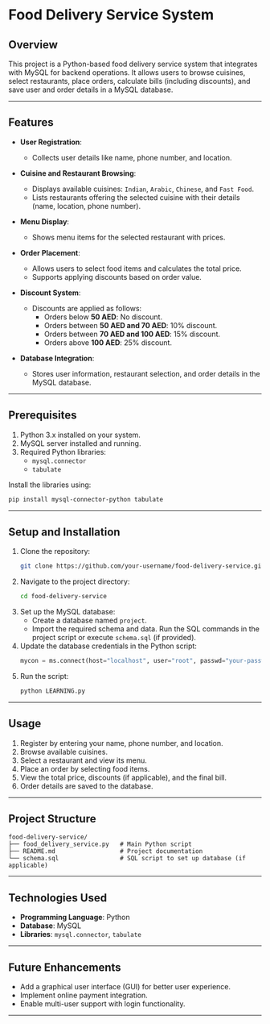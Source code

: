 
# **Food Delivery Service System**

## **Overview**
This project is a Python-based food delivery service system that integrates with MySQL for backend operations. It allows users to browse cuisines, select restaurants, place orders, calculate bills (including discounts), and save user and order details in a MySQL database.

---

## **Features**
- **User Registration**:
  - Collects user details like name, phone number, and location.

- **Cuisine and Restaurant Browsing**:
  - Displays available cuisines: `Indian`, `Arabic`, `Chinese`, and `Fast Food`.
  - Lists restaurants offering the selected cuisine with their details (name, location, phone number).

- **Menu Display**:
  - Shows menu items for the selected restaurant with prices.

- **Order Placement**:
  - Allows users to select food items and calculates the total price.
  - Supports applying discounts based on order value.

- **Discount System**:
  - Discounts are applied as follows:
    - Orders below **50 AED**: No discount.
    - Orders between **50 AED and 70 AED**: 10% discount.
    - Orders between **70 AED and 100 AED**: 15% discount.
    - Orders above **100 AED**: 25% discount.

- **Database Integration**:
  - Stores user information, restaurant selection, and order details in the MySQL database.

---

## **Prerequisites**
1. Python 3.x installed on your system.
2. MySQL server installed and running.
3. Required Python libraries:
   - `mysql.connector`
   - `tabulate`

Install the libraries using:
```bash
pip install mysql-connector-python tabulate
```

---

## **Setup and Installation**
1. Clone the repository:
   ```bash
   git clone https://github.com/your-username/food-delivery-service.git
   ```
2. Navigate to the project directory:
   ```bash
   cd food-delivery-service
   ```
3. Set up the MySQL database:
   - Create a database named `project`.
   - Import the required schema and data. Run the SQL commands in the project script or execute `schema.sql` (if provided).
4. Update the database credentials in the Python script:
   ```python
   mycon = ms.connect(host="localhost", user="root", passwd="your-password", database="project")
   ```
5. Run the script:
   ```bash
   python LEARNING.py
   ```

---

## **Usage**
1. Register by entering your name, phone number, and location.
2. Browse available cuisines.
3. Select a restaurant and view its menu.
4. Place an order by selecting food items.
5. View the total price, discounts (if applicable), and the final bill.
6. Order details are saved to the database.

---

## **Project Structure**
```
food-delivery-service/
├── food_delivery_service.py   # Main Python script
├── README.md                  # Project documentation
└── schema.sql                 # SQL script to set up database (if applicable)
```

---

## **Technologies Used**
- **Programming Language**: Python
- **Database**: MySQL
- **Libraries**: `mysql.connector`, `tabulate`

---

## **Future Enhancements**
- Add a graphical user interface (GUI) for better user experience.
- Implement online payment integration.
- Enable multi-user support with login functionality.

---

